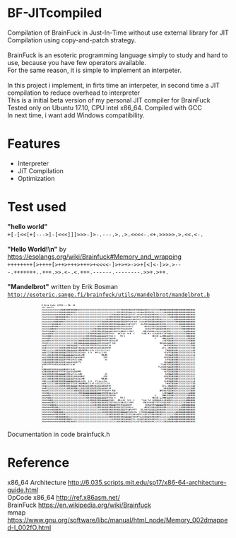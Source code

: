 # BF-JITcompiled
Compilation of BrainFuck in Just-In-Time without use external library for JIT Compilation using copy-and-patch strategy.<br>
<br>
BrainFuck is an esoteric programming language simply to study and hard to use, because you have few operators available.<br>
For the same reason, it is simple to implement an interpeter.<br>
<br>
In this project i implement, in firts time an interpeter, in second time a JIT compilation to reduce overhead to interpreter
<br>
This is a initial beta version of my personal JIT compiler for BrainFuck<br>
Tested only on Ubuntu 17.10, CPU intel x86_64. Compiled with GCC<br>
In next time, i want add Windows compatibility.<br>

# Features
<ul>
<li>Interpreter</li>
<li>JiT Compilation</li>
<li>Optimization</li>
</ul>

# Test used
<b>"hello world"</b> <br>
<code>+[-[<<[+[--->]-[<<<]]]>>>-]>-.---.>..>.<<<<-.<+.>>>>>.>.<<.<-.</code> <br>
<br>
<b>"Hello World!\n"</b> by https://esolangs.org/wiki/Brainfuck#Memory_and_wrapping <br>
<code>++++++++[>++++[>++>+++>+++>+<<<<-]>+>+>->>+[<]<-]>>.>---.+++++++..+++.>>.<-.<.+++.------.--------.>>+.>++.</code> <br>
<br>
<b>"Mandelbrot"</b> written by Erik Bosman <br>
<code>http://esoteric.sange.fi/brainfuck/utils/mandelbrot/mandelbrot.b</code>
<p align="center">
  <img src="https://github.com/deangelisdf/BF-JITcompiled/blob/master/example.png" width="350" title="the best test">
</p>

Documentation in code brainfuck.h

# Reference <br>
x86_64 Architecture http://6.035.scripts.mit.edu/sp17/x86-64-architecture-guide.html <br>
OpCode x86_64 http://ref.x86asm.net/ <br>
BrainFuck https://en.wikipedia.org/wiki/Brainfuck <br>
mmap https://www.gnu.org/software/libc/manual/html_node/Memory_002dmapped-I_002fO.html
